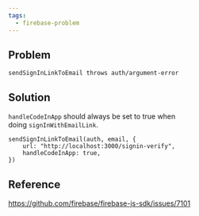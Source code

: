 ```yaml
---
tags:
  - firebase-problem
---
```

## Problem

`sendSignInLinkToEmail throws auth/argument-error`

## Solution

`handleCodeInApp` should always be set to true when doing `signInWithEmailLink`.

```tsx
sendSignInLinkToEmail(auth, email, {
	url: "http://localhost:3000/signin-verify",
	handleCodeInApp: true,
})
```

## Reference

https://github.com/firebase/firebase-js-sdk/issues/7101